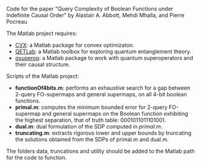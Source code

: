Code for the paper "Query Complexity of Boolean Functions under Indefinite Causal Order" by Alastair A. Abbott, Mehdi Mhalla, and Pierre Pocreau

The Matlab project requires:
- [CVX](https://github.com/cvxr/CVX): a Matlab package for convex optimizaton. 
- [QETLab](https://qetlab.com/Main_Page): a Matlab toolbox for exploring quantum entanglement theory.
- [qsuperop](https://github.com/alastair-abbott/qsuperops): a Matlab package to work with quantum superoperators and their causal structure.

Scripts of the Matlab project:
- **functionOf4bits.m**: performs an exhaustive search for a gap between 2-query FO-supermaps and general supermaps, on all 4-bit boolean functions.
- **primal.m**: computes the minimum bounded error for 2-query FO-supermap and general supermaps on the Boolean function exhibiting the highest separation, that of truth table: 0001011011101001.
- **dual.m**: dual formulation of the SDP computed in _primal.m_.
- **truncating.m**: extracts rigorous lower and upper bounds by truncating the solutions obtained from the SDPs of primal.m and dual.m.

The folders data, truncations and utility should be added to the Matlab path for the code to function.